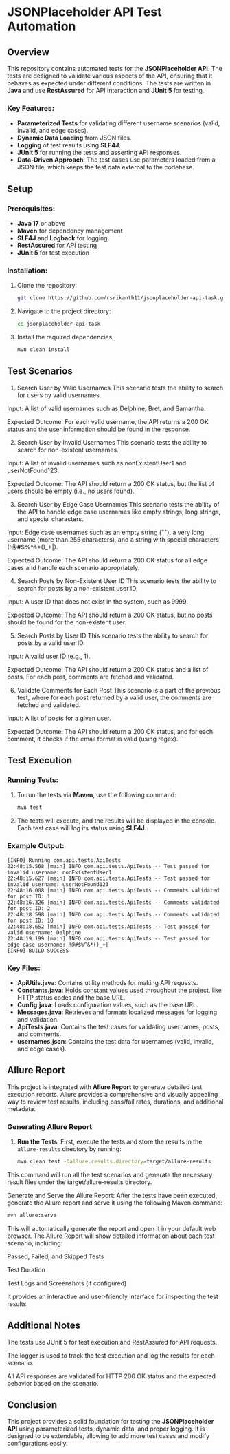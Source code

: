 # JSONPlaceholder API Test Automation

## Overview

This repository contains automated tests for the **JSONPlaceholder API**. The tests are designed to validate various aspects of the API, ensuring that it behaves as expected under different conditions. The tests are written in **Java** and use **RestAssured** for API interaction and **JUnit 5** for testing.

### Key Features:
- **Parameterized Tests** for validating different username scenarios (valid, invalid, and edge cases).
- **Dynamic Data Loading** from JSON files.
- **Logging** of test results using **SLF4J**.
- **JUnit 5** for running the tests and asserting API responses.
- **Data-Driven Approach**: The test cases use parameters loaded from a JSON file, which keeps the test data external to the codebase.

## Setup

### Prerequisites:
- **Java 17** or above
- **Maven** for dependency management
- **SLF4J** and **Logback** for logging
- **RestAssured** for API testing
- **JUnit 5** for test execution

### Installation:
1. Clone the repository:
    ```bash
    git clone https://github.com/rsrikanth11/jsonplaceholder-api-task.git
    ```
2. Navigate to the project directory:
    ```bash
    cd jsonplaceholder-api-task
    ```
3. Install the required dependencies:
    ```bash
    mvn clean install
    ```

## Test Scenarios
1. Search User by Valid Usernames
This scenario tests the ability to search for users by valid usernames.

Input: A list of valid usernames such as Delphine, Bret, and Samantha.

Expected Outcome: For each valid username, the API returns a 200 OK status and the user information should be found in the response.

2. Search User by Invalid Usernames
This scenario tests the ability to search for non-existent usernames.

Input: A list of invalid usernames such as nonExistentUser1 and userNotFound123.

Expected Outcome: The API should return a 200 OK status, but the list of users should be empty (i.e., no users found).

3. Search User by Edge Case Usernames
This scenario tests the ability of the API to handle edge case usernames like empty strings, long strings, and special characters.

Input: Edge case usernames such as an empty string (""), a very long username (more than 255 characters), and a string with special characters (!@#$%^&*()_+|).

Expected Outcome: The API should return a 200 OK status for all edge cases and handle each scenario appropriately.

4. Search Posts by Non-Existent User ID
This scenario tests the ability to search for posts by a non-existent user ID.

Input: A user ID that does not exist in the system, such as 9999.

Expected Outcome: The API should return a 200 OK status, but no posts should be found for the non-existent user.

5. Search Posts by User ID
This scenario tests the ability to search for posts by a valid user ID.

Input: A valid user ID (e.g., 1).

Expected Outcome: The API should return a 200 OK status and a list of posts. For each post, comments are fetched and validated.

6. Validate Comments for Each Post
This scenario is a part of the previous test, where for each post returned by a valid user, the comments are fetched and validated.

Input: A list of posts for a given user.

Expected Outcome: The API should return a 200 OK status, and for each comment, it checks if the email format is valid (using regex).

## Test Execution

### Running Tests:
1. To run the tests via **Maven**, use the following command:
    ```bash
    mvn test
    ```

2. The tests will execute, and the results will be displayed in the console. Each test case will log its status using **SLF4J**.

### Example Output:
```plaintext
[INFO] Running com.api.tests.ApiTests
22:48:15.568 [main] INFO com.api.tests.ApiTests -- Test passed for invalid username: nonExistentUser1
22:48:15.627 [main] INFO com.api.tests.ApiTests -- Test passed for invalid username: userNotFound123
22:48:16.008 [main] INFO com.api.tests.ApiTests -- Comments validated for post ID: 1
22:48:16.326 [main] INFO com.api.tests.ApiTests -- Comments validated for post ID: 2
22:48:18.598 [main] INFO com.api.tests.ApiTests -- Comments validated for post ID: 10
22:48:18.652 [main] INFO com.api.tests.ApiTests -- Test passed for valid username: Delphine
22:48:19.199 [main] INFO com.api.tests.ApiTests -- Test passed for edge case username: !@#$%^&*()_+|
[INFO] BUILD SUCCESS
```

### Key Files:
- **ApiUtils.java**: Contains utility methods for making API requests.
- **Constants.java**: Holds constant values used throughout the project, like HTTP status codes and the base URL.
- **Config.java**: Loads configuration values, such as the base URL.
- **Messages.java**: Retrieves and formats localized messages for logging and validation.
- **ApiTests.java**: Contains the test cases for validating usernames, posts, and comments.
- **usernames.json**: Contains the test data for usernames (valid, invalid, and edge cases).

## Allure Report

This project is integrated with **Allure Report** to generate detailed test execution reports. Allure provides a comprehensive and visually appealing way to review test results, including pass/fail rates, durations, and additional metadata.

### Generating Allure Report

1. **Run the Tests**:
   First, execute the tests and store the results in the `allure-results` directory by running:

   ```bash
   mvn clean test -Dallure.results.directory=target/allure-results
This command will run all the test scenarios and generate the necessary result files under the target/allure-results directory.

Generate and Serve the Allure Report: After the tests have been executed, generate the Allure report and serve it using the following Maven command:

```bash
mvn allure:serve
```

This will automatically generate the report and open it in your default web browser. The Allure Report will show detailed information about each test scenario, including:

Passed, Failed, and Skipped Tests

Test Duration

Test Logs and Screenshots (if configured)

It provides an interactive and user-friendly interface for inspecting the test results.

## Additional Notes
The tests use JUnit 5 for test execution and RestAssured for API requests.

The logger is used to track the test execution and log the results for each scenario.

All API responses are validated for HTTP 200 OK status and the expected behavior based on the scenario.

## Conclusion

This project provides a solid foundation for testing the **JSONPlaceholder API** using parameterized tests, dynamic data, and proper logging. It is designed to be extendable, allowing to add more test cases and modify configurations easily.
